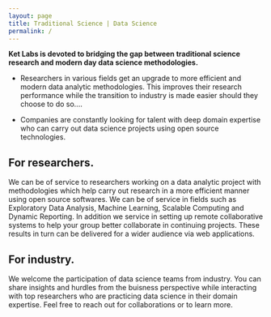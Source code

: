 ```yaml
---
layout: page
title: Traditional Science | Data Science
permalink: /
---    
```


__Ket Labs is devoted to bridging the gap between traditional science research and modern day data science methodologies.__ 


 * Researchers in various fields get an upgrade to more efficient and modern data analytic methodologies. This improves their research performance while the transition to industry is made easier should they choose to do so....

 * Companies are constantly looking for talent with deep domain expertise who can carry out data science projects using open source technologies.    
 

## For researchers. 

We can be of service to researchers working on a data analytic project with methodologies which help carry out research in a more efficient manner using open source softwares. We can be of service in fields such as Exploratory Data Analysis, Machine Learning, Scalable Computing and Dynamic Reporting. In addition we service in setting up remote collaborative systems to help your group better collaborate in continuing projects. These results in turn can be delivered for a wider audience via web applications.         


## For industry.       

We welcome the participation of data science teams from industry. You can share insights and hurdles from the buisness perspective while interacting with top researchers who are practicing data science in their domain expertise. Feel free to reach out for collaborations or to learn more.       
   
